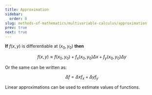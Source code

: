 ```yaml
---
title: Approximation
sidebar:
  order: 8
slug: methods-of-mathematics/multivariable-calculus/approximation
prev: true
next: true
---
```


**If** $f(x,y)$ is differentiable at $(x_0,y_0)$ **then**

```math
f(x,y) \approx f(x_0,y_0) + f_x(x_0,y_0)\Delta x + f_y(x_0, y_0)\Delta y
```

Or the same can be written as:

```math
\Delta f = \Delta x f_x + \Delta y f_y
```

Linear approximations can be used to estimate values of functions.
